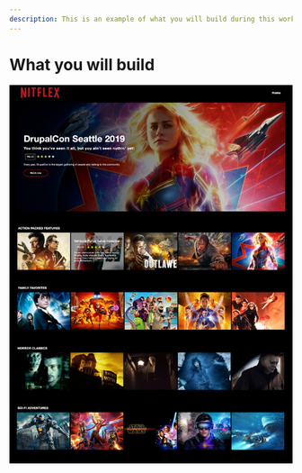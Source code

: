 ```yaml
---
description: This is an example of what you will build during this workshop.
---
```


# What you will build

![Movie streaming service landing page](.gitbook/assets/nitflex-home.jpg)

